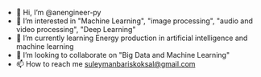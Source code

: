 - 👋 Hi, I’m @anengineer-py
- 👀 I’m interested in "Machine Learning", "image processing", "audio and video processing", "Deep Learning"
- 🌱 I’m currently learning Energy production in artificial intelligence and machine learning
- 💞️ I’m looking to collaborate on "Big Data and Machine Learning"
- 📫 How to reach me suleymanbariskoksal@gmail.com

<!---
anengineer-py/anengineer-py is a ✨ special ✨ repository because its `README.md` (this file) appears on your GitHub profile.
You can click the Preview link to take a look at your changes.
--->
